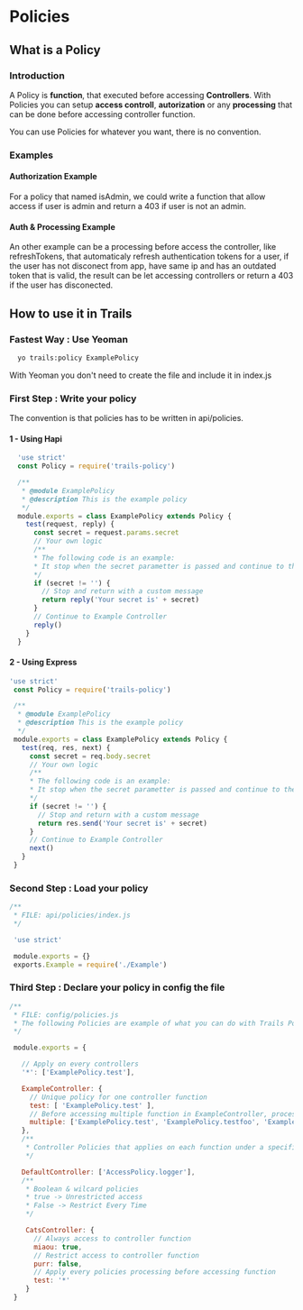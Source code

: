 # Policies



## What is a Policy

### Introduction
A Policy is <strong>function</strong>, that executed before accessing <strong>Controllers</strong>.
With Policies you can setup <strong>access controll</strong>, <strong>autorization</strong> or any <strong>processing</strong> that can be done before accessing controller function.

You can use Policies for whatever you want, there is no convention.

### Examples

#### Authorization Example

For a policy that named isAdmin, we could write a function that allow access if user is admin and return a 403 if user is not an admin.

#### Auth & Processing Example

An other example can be a processing before access the controller, like refreshTokens, that automaticaly refresh authentication tokens for a user, if the user has not disconect from app, have same ip and has an outdated token that is valid, the result can be let accessing controllers or return a 403 if the user has disconected.    

## How to use it in Trails

### Fastest Way : Use Yeoman

```Bash
  yo trails:policy ExamplePolicy
```

With Yeoman you don't need to create the file and include it in index.js

### First Step : Write your policy

The convention is that policies has to be written in api/policies.

#### 1 - Using Hapi

```JavaScript
  'use strict'
  const Policy = require('trails-policy')

  /**
   * @module ExamplePolicy
   * @description This is the example policy
   */
  module.exports = class ExamplePolicy extends Policy {
    test(request, reply) {
      const secret = request.params.secret
      // Your own logic
      /**
      * The following code is an example:
      * It stop when the secret parametter is passed and continue to the Controller when there is no secret parametter.
      */
      if (secret != '') {
        // Stop and return with a custom message
        return reply('Your secret is' + secret)
      }
      // Continue to Example Controller
      reply()
    }
  }
```

#### 2 - Using Express

```JavaScript
'use strict'
 const Policy = require('trails-policy')

 /**
  * @module ExamplePolicy
  * @description This is the example policy
  */
 module.exports = class ExamplePolicy extends Policy {
   test(req, res, next) {
     const secret = req.body.secret
     // Your own logic
     /**
     * The following code is an example:
     * It stop when the secret parametter is passed and continue to the Controller when there is no secret parametter.
     */
     if (secret != '') {
       // Stop and return with a custom message
       return res.send('Your secret is' + secret)
     }
     // Continue to Example Controller
     next()
   }
 }
```
### Second Step : Load your policy

```JavaScript
/**
 * FILE: api/policies/index.js
 */

 'use strict'

 module.exports = {}
 exports.Example = require('./Example')

```

### Third Step : Declare your policy in config the file

```JavaScript
/**
 * FILE: config/policies.js
 * The following Policies are example of what you can do with Trails Policies
 */

 module.exports = {

   // Apply on every controllers
   '*': ['ExamplePolicy.test'],

   ExampleController: {
     // Unique policy for one controller function
     test: [ 'ExamplePolicy.test' ],
     // Before accessing multiple function in ExampleController, processing multiple policies example:
     multiple: ['ExamplePolicy.test', 'ExamplePolicy.testfoo', 'ExamplePolicy.testbar'],
   },
   /**
    * Controller Policies that applies on each function under a specific controller
    */

   DefaultController: ['AccessPolicy.logger'],
   /**
    * Boolean & wilcard policies
    * true -> Unrestricted access
    * False -> Restrict Every Time
    */

    CatsController: {
      // Always access to controller function
      miaou: true,
      // Restrict access to controller function
      purr: false,
      // Apply every policies processing before accessing function
      test: '*'
    }
 }
```
